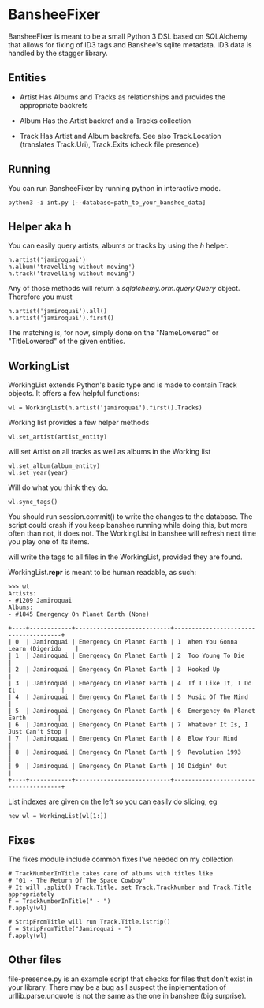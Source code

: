 BansheeFixer
=============

BansheeFixer is meant to be a small Python 3 DSL based on SQLAlchemy that allows for fixing of ID3 tags and Banshee's sqlite metadata. ID3 data is handled by the stagger library.


Entities
--------

* Artist
Has Albums and Tracks as relationships and provides the appropriate backrefs

* Album
Has the Artist backref and a Tracks collection

* Track
Has Artist and Album backrefs. See also Track.Location (translates Track.Uri), Track.Exits (check file presence)


Running
-------
You can run BansheeFixer by running python in interactive mode.

    python3 -i int.py [--database=path_to_your_banshee_data]



Helper aka h
------------

You can easily query artists, albums or tracks by using the *h* helper.

    h.artist('jamiroquai')
    h.album('travelling without moving')
    h.track('travelling without moving')

Any of those methods will return a *sqlalchemy.orm.query.Query* object. Therefore you must

    h.artist('jamiroquai').all()
    h.artist('jamiroquai').first()

The matching is, for now, simply done on the "NameLowered" or "TitleLowered" of the given entities.


WorkingList
-----------

WorkingList extends Python's <list> basic type and is made to contain Track objects. It offers a few helpful functions:

    wl = WorkingList(h.artist('jamiroquai').first().Tracks)

Working list provides a few helper methods

    wl.set_artist(artist_entity)

will set Artist on all tracks as well as albums in the Working list

    wl.set_album(album_entity)
    wl.set_year(year)

Will do what you think they do.

    wl.sync_tags()

You should run session.commit() to write the changes to the database. The script could crash if you keep banshee running while doing this, but more often than not, it does not. The WorkingList in banshee will refresh next time you play one of its items.

will write the tags to all files in the WorkingList, provided they are found.

WorkingList.__repr__ is meant to be human readable, as such:

    >>> wl
    Artists:
    - #1209 Jamiroquai
    Albums:
    - #1845 Emergency On Planet Earth (None)

    +----+------------+---------------------------+--------------------------------------+
    | 0  | Jamiroquai | Emergency On Planet Earth | 1  When You Gonna Learn (Digerido    |
    | 1  | Jamiroquai | Emergency On Planet Earth | 2  Too Young To Die                  |
    | 2  | Jamiroquai | Emergency On Planet Earth | 3  Hooked Up                         |
    | 3  | Jamiroquai | Emergency On Planet Earth | 4  If I Like It, I Do It             |
    | 4  | Jamiroquai | Emergency On Planet Earth | 5  Music Of The Mind                 |
    | 5  | Jamiroquai | Emergency On Planet Earth | 6  Emergency On Planet Earth         |
    | 6  | Jamiroquai | Emergency On Planet Earth | 7  Whatever It Is, I Just Can't Stop |
    | 7  | Jamiroquai | Emergency On Planet Earth | 8  Blow Your Mind                    |
    | 8  | Jamiroquai | Emergency On Planet Earth | 9  Revolution 1993                   |
    | 9  | Jamiroquai | Emergency On Planet Earth | 10 Didgin' Out                       |
    +----+------------+---------------------------+--------------------------------------+

List indexes are given on the left so you can easily do slicing, eg

    new_wl = WorkingList(wl[1:])



Fixes
-----
The fixes module include common fixes I've needed on my collection

    # TrackNumberInTitle takes care of albums with titles like
    # "01 - The Return Of The Space Cowboy"
    # It will .split() Track.Title, set Track.TrackNumber and Track.Title appropriately
    f = TrackNumberInTitle(" - ")
    f.apply(wl)

    # StripFromTitle will run Track.Title.lstrip()
    f = StripFromTitle("Jamiroquai - ")
    f.apply(wl)


Other files
-----------
file-presence.py is an example script that checks for files that don't exist in your library. There may be a bug as I suspect the inplementation of urllib.parse.unquote is not the same as the one in banshee (big surprise).
